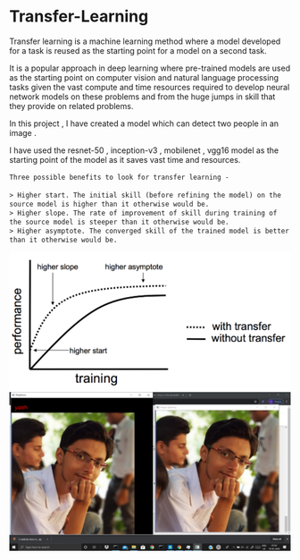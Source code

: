 # Transfer-Learning
Transfer learning is a machine learning method where a model developed for a task is reused as the starting point for a model on a second task.

It is a popular approach in deep learning where pre-trained models are used as the starting point on computer vision and natural language processing tasks given the vast compute and time resources required to develop neural network models on these problems and from the huge jumps in skill that they provide on related problems.

In this project  , I have created a model which can detect two people in an image .

I have used the resnet-50 , inception-v3 , mobilenet , vgg16 model as the starting point of the model as it saves vast time and resources.
```
Three possible benefits to look for transfer learning - 

> Higher start. The initial skill (before refining the model) on the source model is higher than it otherwise would be.
> Higher slope. The rate of improvement of skill during training of the source model is steeper than it otherwise would be.
> Higher asymptote. The converged skill of the trained model is better than it otherwise would be.
```
![](ss/1.png)
![](ss/2.png)
